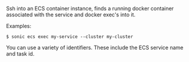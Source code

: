 Ssh into an ECS container instance, finds a running docker container associated
with the service and docker exec's into it.

Examples:

    $ sonic ecs exec my-service --cluster my-cluster

You can use a variety of identifiers.  These include the ECS service name and task id.

